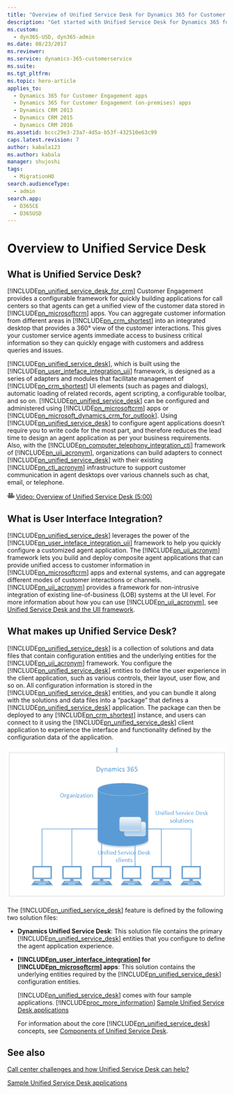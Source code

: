 ```yaml
---
title: "Overview of Unified Service Desk for Dynamics 365 for Customer Engagement apps | MicrosoftDocs"
description: "Get started with Unified Service Desk for Dynamics 365 for Customer Engagement apps"
ms.custom: 
  - dyn365-USD, dyn365-admin
ms.date: 08/23/2017
ms.reviewer: 
ms.service: dynamics-365-customerservice
ms.suite: 
ms.tgt_pltfrm: 
ms.topic: hero-article
applies_to: 
  - Dynamics 365 for Customer Engagement apps
  - Dynamics 365 for Customer Engagement (on-premises) apps
  - Dynamics CRM 2013
  - Dynamics CRM 2015
  - Dynamics CRM 2016
ms.assetid: bccc29e3-23a7-4d5a-b53f-432510e63c99
caps.latest.revision: 7
author: kabala123
ms.author: kabala
manager: shujoshi
tags: 
  - MigrationHO
search.audienceType: 
  - admin
search.app: 
  - D365CE
  - D365USD
---
```


# Overview to Unified Service Desk

## What is Unified Service Desk?
[!INCLUDE[pn_unified_service_desk_for_crm](../../includes/pn-unified-service-desk-for-crm.md)] Customer Engagement provides a configurable framework for quickly building applications for call centers so that agents can get a unified view of the customer data stored in [!INCLUDE[pn_microsoftcrm](../../includes/pn-microsoftcrm.md)] apps. You can aggregate customer information from different areas in [!INCLUDE[pn_crm_shortest](../../includes/pn-crm-shortest.md)] into an integrated desktop that provides a 360° view of the customer interactions. This gives your customer service agents immediate access to business critical information so they can quickly engage with customers and address queries and issues.  
  
 [!INCLUDE[pn_unified_service_desk](../../includes/pn-unified-service-desk.md)], which is built using the [!INCLUDE[pn_user_inteface_integration_uii](../../includes/pn-user-interface-integration-uii.md)] framework, is designed as a series of adapters and modules that facilitate management of [!INCLUDE[pn_crm_shortest](../../includes/pn-crm-shortest.md)] UI elements (such as pages and dialogs), automatic loading of related records, agent scripting, a configurable toolbar, and so on. [!INCLUDE[pn_unified_service_desk](../../includes/pn-unified-service-desk.md)] can be configured and administered using [!INCLUDE[pn_microsoftcrm](../../includes/pn-microsoftcrm.md)] apps or [!INCLUDE[pn_microsoft_dynamics_crm_for_outlook](../../includes/pn-microsoft-dynamics-crm-for-outlook.md)]. Using [!INCLUDE[pn_unified_service_desk](../../includes/pn-unified-service-desk.md)] to configure agent applications doesn’t require you to write code for the most part, and therefore reduces the lead time to design an agent application as per your business requirements. Also, with the [!INCLUDE[pn_computer_telephony_integration_cti](../../includes/pn-computer-telephony-integration-cti.md)] framework of [!INCLUDE[pn_uii_acronym](../../includes/pn-uii-acronym.md)], organizations can build adapters to connect [!INCLUDE[pn_unified_service_desk](../../includes/pn-unified-service-desk.md)] with their existing [!INCLUDE[pn_cti_acronym](../../includes/pn-cti-acronym.md)] infrastructure to support customer communication in agent desktops over various channels such as chat, email, or telephone.  
  
 ![Video symbol](../../unified-service-desk/media/usd-video-thumbnail.png "Video symbol") [Video: Overview of Unified Service Desk (5:00)](http://go.microsoft.com/fwlink/p/?LinkId=506900)  
  
<a name="UII"></a>   
## What is User Interface Integration?  
 [!INCLUDE[pn_unified_service_desk](../../includes/pn-unified-service-desk.md)] leverages the power of the [!INCLUDE[pn_user_inteface_integration_uii](../../includes/pn-user-interface-integration-uii.md)] framework to help you quickly configure a customized agent application. The [!INCLUDE[pn_uii_acronym](../../includes/pn-uii-acronym.md)] framework lets you build and deploy composite agent applications that can provide unified access to customer information in [!INCLUDE[pn_microsoftcrm](../../includes/pn-microsoftcrm.md)] apps and external systems, and can aggregate different modes of customer interactions or channels. [!INCLUDE[pn_uii_acronym](../../includes/pn-uii-acronym.md)] provides a framework for non-intrusive integration of existing line-of-business (LOB) systems at the UI level. For more information about how you can use [!INCLUDE[pn_uii_acronym](../../includes/pn-uii-acronym.md)], see [Unified Service Desk and the UII framework](../../unified-service-desk/unified-service-desk-uii-framework.md).  
  
<a name="USD"></a>   
## What makes up Unified Service Desk?  
 [!INCLUDE[pn_unified_service_desk](../../includes/pn-unified-service-desk.md)] is a collection of solutions and data files that contain configuration entities and the underlying entities for the [!INCLUDE[pn_uii_acronym](../../includes/pn-uii-acronym.md)] framework. You configure the [!INCLUDE[pn_unified_service_desk](../../includes/pn-unified-service-desk.md)] entities to define the user experience in the client application, such as various controls, their layout, user flow, and so on. All configuration information is stored in the [!INCLUDE[pn_unified_service_desk](../../includes/pn-unified-service-desk.md)] entities, and you can bundle it along with the solutions and data files into a “package” that defines a [!INCLUDE[pn_unified_service_desk](../../includes/pn-unified-service-desk.md)] application. The package can then be deployed to any [!INCLUDE[pn_crm_shortest](../../includes/pn-crm-shortest.md)] instance, and users can connect to it using the [!INCLUDE[pn_unified_service_desk](../../includes/pn-unified-service-desk.md)] client application to experience the interface and functionality defined by the configuration data of the application.  
  
 ![Basic Unified Service Desk topology diagram](../../unified-service-desk/media/usd-basic-topology.png "Basic Unified Service Desk topology diagram")  
  
 The [!INCLUDE[pn_unified_service_desk](../../includes/pn-unified-service-desk.md)] feature is defined by the following two solution files:  
  
- **Dynamics Unified Service Desk**: This solution file contains the primary [!INCLUDE[pn_unified_service_desk](../../includes/pn-unified-service-desk.md)] entities that you configure to define the agent application experience.  
  
- **[!INCLUDE[pn_user_interface_integration](../../includes/pn-user-interface-integration.md)] for [!INCLUDE[pn_microsoftcrm](../../includes/pn-microsoftcrm.md)] apps**: This solution contains the underlying entities required by the [!INCLUDE[pn_unified_service_desk](../../includes/pn-unified-service-desk.md)] configuration entities.  
  
  [!INCLUDE[pn_unified_service_desk](../../includes/pn-unified-service-desk.md)] comes with four sample applications. [!INCLUDE[proc_more_information](../../includes/proc-more-information.md)] [Sample Unified Service Desk applications](../../unified-service-desk/admin/sample-unified-service-desk-applications.md)  
  
  For information about the core [!INCLUDE[pn_unified_service_desk](../../includes/pn-unified-service-desk.md)] concepts, see [Components of Unified Service Desk](../../unified-service-desk/core-concepts-for-configuring-unified-service-desk.md).  
  

## See also  
 [Call center challenges and how Unified Service Desk can help?](../../unified-service-desk/admin/call-center-challenges-how-unified-service-desk-can-help.md)  
  
 [Sample Unified Service Desk applications](../../unified-service-desk/admin/sample-unified-service-desk-applications.md)  
